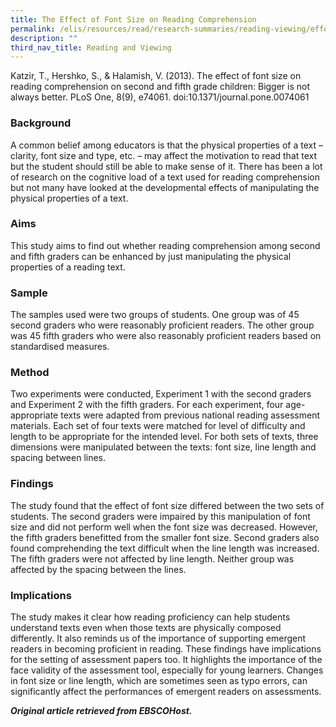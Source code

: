 ```yaml
---
title: The Effect of Font Size on Reading Comprehension
permalink: /elis/resources/read/research-summaries/reading-viewing/effect-of-font-size-on-reading-comprehension/
description: ""
third_nav_title: Reading and Viewing
---
```

Katzir, T., Hershko, S., & Halamish, V. (2013). The effect of font size on reading comprehension on second and fifth grade children: Bigger is not always better. PLoS One, 8(9), e74061. doi:10.1371/journal.pone.0074061

### Background

A common belief among educators is that the physical properties of a text – clarity, font size and type, etc. – may affect the motivation to read that text but the student should still be able to make sense of it. There has been a lot of research on the cognitive load of a text used for reading comprehension but not many have looked at the developmental effects of manipulating the physical properties of a text.

### Aims

This study aims to find out whether reading comprehension among second and fifth graders can be enhanced by just manipulating the physical properties of a reading text.

### Sample

The samples used were two groups of students. One group was of 45 second graders who were reasonably proficient readers. The other group was 45 fifth graders who were also reasonably proficient readers based on standardised measures.

### Method

Two experiments were conducted, Experiment 1 with the second graders and Experiment 2 with the fifth graders. For each experiment, four age-appropriate texts were adapted from previous national reading assessment materials. Each set of four texts were matched for level of difficulty and length to be appropriate for the intended level. For both sets of texts, three dimensions were manipulated between the texts: font size, line length and spacing between lines.

### Findings

The study found that the effect of font size differed between the two sets of students. The second graders were impaired by this manipulation of font size and did not perform well when the font size was decreased. However, the fifth graders benefitted from the smaller font size. Second graders also found comprehending the text difficult when the line length was increased. The fifth graders were not affected by line length. Neither group was affected by the spacing between the lines.

### Implications

The study makes it clear how reading proficiency can help students understand texts even when those texts are physically composed differently. It also reminds us of the importance of supporting emergent readers in becoming proficient in reading. These findings have implications for the setting of assessment papers too. It highlights the importance of the face validity of the assessment tool, especially for young learners. Changes in font size or line length, which are sometimes seen as typo errors, can significantly affect the performances of emergent readers on assessments.

_**Original article retrieved from EBSCOHost.**_  


